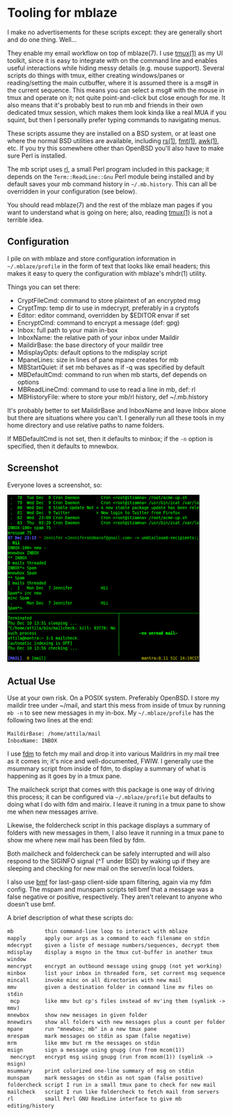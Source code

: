 # Tooling for mblaze

I make no advertisements for these scripts except: they are generally
short and do one thing.  Well...

They enable my email workflow on top of mblaze(7).  I use
[tmux(1)](https://man.openbsd.org/tmux) as my UI toolkit, since it is
easy to integrate with on the command line and enables useful
interactions while hiding messy details (e.g. mouse support).  Several
scripts do things with tmux, either creating windows/panes or
reading/setting the main cutbuffer, where it is assumed there is a
msg# in the current sequence.  This means you can select a msg# with
the mouse in tmux and operate on it; not quite point-and-click but
close enough for me.  It also means that it's probably best to run
mb and friends in their own dedicated tmux session, which makes
them look kinda like a real MUA if you squint, but then I personally
prefer typing commands to navigating menus.

These scripts assume they are installed on a BSD system, or at least
one where the normal BSD utilities are available, including
[rs(1)](https://man.openbsd.org/rs),
[fmt(1)](https://man.openbsd.org/fmt),
[awk(1)](https://man.openbsd.org/awk), etc.  If you try this somewhere
other than OpenBSD you'll also have to make sure Perl is installed.

The mb script uses [rl](rl), a small Perl program included in this
package; it depends on the `Term::ReadLine::Gnu` Perl module being
installed and by default saves your mb command history in
`~/.mb.history`.  This can all be overridden in your configuration
(see below).

You should read mblaze(7) and the rest of the mblaze man pages if you
want to understand what is going on here; also, reading
[tmux(1)](https://man.openbsd.org/tmux) is not a terrible idea.

## Configuration

I pile on with mblaze and store configuration information in
`~/.mblaze/profile` in the form of text that looks like email headers;
this makes it easy to query the configuration with mblaze's mhdr(1)
utility.

Things you can set there:

* CryptFileCmd: command to store plaintext of an encrypted msg
* CryptTmp: temp dir to use in mdecrypt, preferably in a cryptofs
* Editor: editor command, overridden by $EDITOR envar if set
* EncryptCmd: command to encrypt a message (def: gpg)
* Inbox: full path to your main in-box
* InboxName: the relative path of your inbox under Maildir
* MaildirBase: the base directory of your maildir tree
* MdisplayOpts: default options to the mdisplay script
* MpaneLines: size in lines of pane mpane creates for mb
* MBStartQuiet: if set mb behaves as if -q was specified by default
* MBDefaultCmd: command to run when mb starts, def depends on options
* MBReadLineCmd: command to use to read a line in mb, def: rl
* MBHistoryFile: where to store your mb/rl history, def ~/.mb.history

It's probably better to set MaildirBase and InboxName and leave Inbox
alone but there are situations where you can't.  I generally run all
these tools in my home directory and use relative paths to name
folders.

If MBDefaultCmd is not set, then it defaults to minbox; if the `-n`
option is specified, then it defaults to mnewbox.

## Screenshot

Everyone loves a screenshot, so:

![Screenshot of tmux session running mb, mailcheck and foldercheck](./tmux-screenshot-half.png)

## Actual Use

Use at your own risk.  On a POSIX system.  Preferably OpenBSD.  I
store my maildir tree under ~/mail, and start this mess from inside of
tmux by running `mb -n` to see new messages in my in-box.  My
`~/.mblaze/profile` has the following two lines at the end:

    MaildirBase: /home/attila/mail
    InboxName: INBOX

I use [fdm](https://github.com/nicm/fdm) to fetch my mail and drop it
into various Maildrirs in my mail tree as it comes in; it's nice and
well-documented, FWIW.  I generally use the msummary script from
inside of fdm, to display a summary of what is happening as it goes by
in a tmux pane.

The mailcheck script that comes with this package is one way of
driving this process; it can be configured via `~/.mblaze/profile` but
defaults to doing what I do with fdm and mairix.  I leave it runing in
a tmux pane to show me when new messages arrive.

Likewise, the foldercheck script in this package displays a summary of
folders with new messages in them, I also leave it running in a tmux
pane to show me where new mail has been filed by fdm.

Both mailcheck and foldercheck can be safely interrupted and will also
respond to the SIGINFO signal (^T under BSD) by waking up if they are
sleeping and checking for new mail on the server/in local folders.

I also use [bmf](http://sourceforge.net/projects/bmf/) for last-gasp
client-side spam filtering, again via my fdm config.  The mspam and
munspam scripts tell bmf that a message was a false negative or
positive, respectively.  They aren't relevant to anyone who doesn't
use bmf.

A brief description of what these scripts do:

    mb          thin command-line loop to interact with mblaze
    mapply      apply our args as a command to each filename on stdin
    mdecrypt    given a liste of message numbers/sequences, decrypt them
    mdisplay    display a msgno in the tmux cut-buffer in another tmux window
    mencrypt    encrypt an outbound message using gnupg (not yet working)
    minbox      list your inbox in threaded form, set current msg sequence
    mincall     invoke minc on all directories with new mail
    mmv         given a destination folder in command line mv files on stdin
     mcp        like mmv but cp's files instead of mv'ing them (symlink -> mmv)
    mnewbox     show new messages in given folder
    mnewdirs    show all folders with new messages plus a count per folder
    mpane       run "mnewbox; mb" in a new tmux pane
    mrespam     mark messages on stdin as spam (false negative)
    mrm         like mmv but rm the messages on stdin
    msign       sign a message using gnupg (run from mcom(1))
     mencrypt   encrypt msg using gnupg (run from mcom(1)) (symlink -> msign)
    msummary    print colorized one-line summary of msg on stdin
    munspam     mark messages on stdin as not spam (false positive)
    foldercheck script I run in a small tmux pane to check for new mail
    mailcheck   script I run like foldercheck to fetch mail from servers
    rl          small Perl GNU ReadLine interface to give mb editing/history
